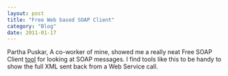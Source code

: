 ```yaml
---
layout: post
title: "Free Web based SOAP Client"
category: "Blog"
date: 2011-01-17
---
```



Partha Puskar, A co-worker of mine, showed me a really neat Free SOAP Client [tool](http://soapclient.com/soaptest.html) for looking at SOAP messages. I find tools like this to be handy to show the full XML sent back from a Web Service call.